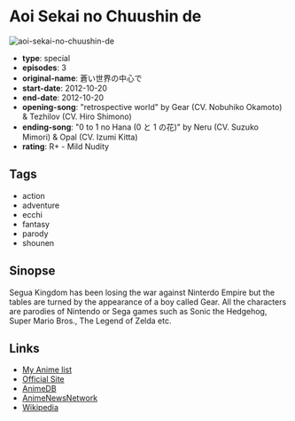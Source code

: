 # Aoi Sekai no Chuushin de

![aoi-sekai-no-chuushin-de](https://cdn.myanimelist.net/images/anime/4/43233.jpg)

-   **type**: special
-   **episodes**: 3
-   **original-name**: 蒼い世界の中心で
-   **start-date**: 2012-10-20
-   **end-date**: 2012-10-20
-   **opening-song**: "retrospective world" by Gear (CV. Nobuhiko Okamoto) & Tezhilov (CV. Hiro Shimono)
-   **ending-song**: "0 to 1 no Hana (0 と 1 の花)" by Neru (CV. Suzuko Mimori) & Opal (CV. Izumi Kitta)
-   **rating**: R+ - Mild Nudity

## Tags

-   action
-   adventure
-   ecchi
-   fantasy
-   parody
-   shounen

## Sinopse

Segua Kingdom has been losing the war against Ninterdo Empire but the tables are turned by the appearance of a boy called Gear. All the characters are parodies of Nintendo or Sega games such as Sonic the Hedgehog, Super Mario Bros., The Legend of Zelda etc.

## Links

-   [My Anime list](https://myanimelist.net/anime/15133/Aoi_Sekai_no_Chuushin_de)
-   [Official Site](http://aoisekai.net/anime.html)
-   [AnimeDB](http://anidb.info/perl-bin/animedb.pl?show=anime&aid=9091)
-   [AnimeNewsNetwork](http://www.animenewsnetwork.com/encyclopedia/anime.php?id=14778)
-   [Wikipedia](http://ja.wikipedia.org/wiki/%E8%92%BC%E3%81%84%E4%B8%96%E7%95%8C%E3%81%AE%E4%B8%AD%E5%BF%83%E3%81%A7)
